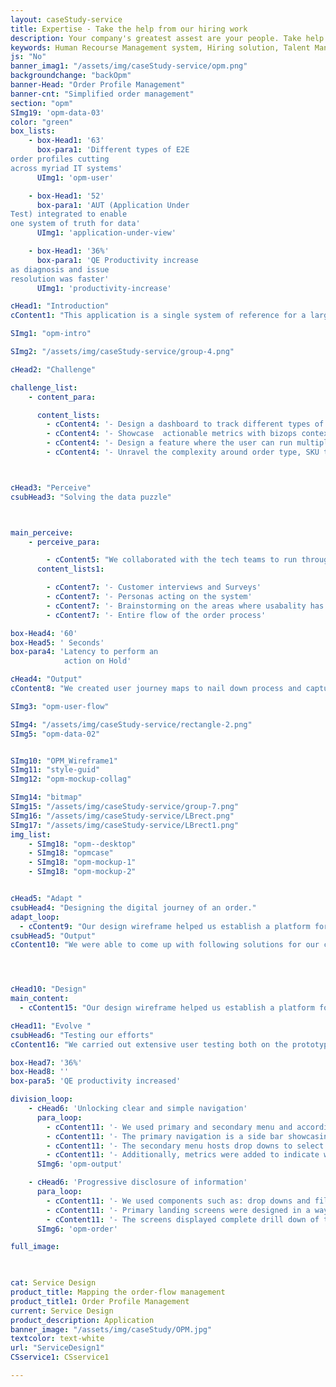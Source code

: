 ```yaml
---
layout: caseStudy-service
title: Expertise - Take the help from our hiring work
description: Your company's greatest assest are your people. Take help our hiring experts to recruit the best desired talents.
keywords: Human Recourse Management system, Hiring solution, Talent Management Software, Application Tracking System, AI-Enabled, Recruitment Management software, recruitment system, Talent CRM, HR Software, Bangalore, India
js: "No"
banner_imag1: "/assets/img/caseStudy-service/opm.png"
backgroundchange: "backOpm"
banner-Head: "Order Profile Management"
banner-cnt: "Simplified order management"
section: "opm"
SImg19: 'opm-data-03'
color: "green"
box_lists:
    - box-Head1: '63'
      box-para1: 'Different types of E2E
order profiles cutting
across myriad IT systems'
      UImg1: 'opm-user'

    - box-Head1: '52'
      box-para1: 'AUT (Application Under
Test) integrated to enable
one system of truth for data'
      UImg1: 'application-under-view'

    - box-Head1: '36%'
      box-para1: 'QE Productivity increase
as diagnosis and issue
resolution was faster'
      UImg1: 'productivity-increase'

cHead1: "Introduction"
cContent1: "This application is a single system of reference for a large PC manufacturer to diagnose and act on “order flow” bottle-necks in an heterogeneous app ecosystem. It enables the IT teams to validate new orders, recognize failure patterns & test vulnerabilities first in-hand."

SImg1: "opm-intro"

SImg2: "/assets/img/caseStudy-service/group-4.png"

cHead2: "Challenge"

challenge_list:
    - content_para:

      content_lists:
        - cContent4: '- Design a dashboard to track different types of order profiles across different applications in a given test environment'
        - cContent4: '- Showcase  actionable metrics with bizops context when profiling a particular order type'
        - cContent4: '- Design a feature where the user can run multiple order profiles at a given time for testing'
        - cContent4: '- Unravel the complexity around order type, SKU type, application dependencies, status changes and localization of the order issue.'



cHead3: "Perceive"
csubHead3: "Solving the data puzzle"



main_perceive:
    - perceive_para:

        - cContent5: "We collaborated with the tech teams to run through the application to understand the intricacies of the order journey. We also, observed multiple applications to note numerous statuses of the order and captured the data attributes for the same. "
      content_lists1:

        - cContent7: '- Customer interviews and Surveys'
        - cContent7: '- Personas acting on the system'
        - cContent7: '- Brainstorming on the areas where usabality has to be improved'
        - cContent7: '- Entire flow of the order process'

box-Head4: '60'
box-Head5: ' Seconds'
box-para4: 'Latency to perform an 
            action on Hold'

cHead4: "Output"
cContent8: "We created user journey maps to nail down process and capture data attributes of different types of order profiles."

SImg3: "opm-user-flow"

SImg4: "/assets/img/caseStudy-service/rectangle-2.png"
SImg5: "opm-data-02"


SImg10: "OPM_Wireframe1"
SImg11: "style-guid"
SImg12: "opm-mockup-collag"

SImg14: "bitmap"
SImg15: "/assets/img/caseStudy-service/group-7.png"
SImg16: "/assets/img/caseStudy-service/LBrect.png"
SImg17: "/assets/img/caseStudy-service/LBrect1.png"
img_list:
    - SImg18: "opm--desktop"
    - SImg18: "opmcase"
    - SImg18: "opm-mockup-1"
    - SImg18: "opm-mockup-2"


cHead5: "Adapt "
csubHead4: "Designing the digital journey of an order."
adapt_loop:
  - cContent9: "Our design wireframe helped us establish a platform for us to go back & forth on the visual ideas with our users. We worked on multiple approaches for visual representations to crack the optimal design."
csubHead5: "Output"
cContent10: "We were able to come up with following solutions for our customers:"




cHead10: "Design"
main_content:
  - cContent15: "Our design wireframe helped us establish a platform for us to go back & forth on the visual ideas with our users. We worked on multiple approaches in terms of visual representations to crack the optimal design."

cHead11: "Evolve "
csubHead6: "Testing our efforts"
cContent16: "We carried out extensive user testing both on the prototype and during the development phase, to recheck our screen flows. Multiple iterations were done to optimize the design in consecutive sprints."

box-Head7: '36%'
box-Head8: ''
box-para5: 'QE productivity increased'

division_loop:
    - cHead6: 'Unlocking clear and simple navigation'
      para_loop:
        - cContent11: '- We used primary and secondary menu and accordion approach to progressively disclose data. Attributes such as: batch status and order stages were captured here.'
        - cContent11: '- The primary navigation is a side bar showcasing modules of order profiles, configuration and user management.'
        - cContent11: '- The secondary menu hosts drop downs to select environments, releases and batches'
        - cContent11: '- Additionally, metrics were added to indicate which screen the user is in and the type of data being shown '
      SImg6: 'opm-output'

    - cHead6: 'Progressive disclosure of information'
      para_loop:
        - cContent11: '- We used components such as: drop downs and filters to bifurcate high level data and to bring right context to the user. Attributes like: environments and releases were captured here'
        - cContent11: '- Primary landing screens were designed in a way where the user can select individual batches to run'
        - cContent11: '- The screens displayed complete drill down of the order profile status and the subsequent test statuses across multiple applications'
      SImg6: 'opm-order'

full_image:
   


cat: Service Design
product_title: Mapping the order-flow management
product_title1: Order Profile Management
current: Service Design
product_description: Application
banner_image: "/assets/img/caseStudy/OPM.jpg"
textcolor: text-white
url: "ServiceDesign1"
CSservice1: CSservice1

---
```

